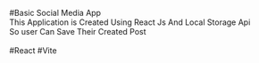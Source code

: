 #Basic Social Media App<br>
This Application is Created Using React Js And Local Storage Api<br>
So user Can Save Their Created Post<br>
<br>
#React #Vite<br>
